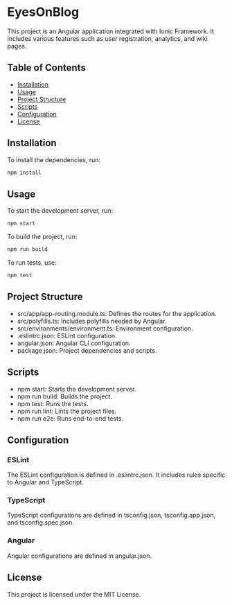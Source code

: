 # EyesOnBlog

This project is an Angular application integrated with Ionic Framework. It includes various features such as user registration, analytics, and wiki pages.

## Table of Contents

- [Installation](#installation)
- [Usage](#usage)
- [Project Structure](#project-structure)
- [Scripts](#scripts)
- [Configuration](#configuration)
- [License](#license)

## Installation

To install the dependencies, run:

```sh
npm install
```

## Usage

To start the development server, run:
```sh
npm start
```

To build the project, run:
```sh
npm run build
```

To run tests, use:
```sh
npm test
```

## Project Structure

+ src/app/app-routing.module.ts: Defines the routes for the application.
+ src/polyfills.ts: Includes polyfills needed by Angular.
+ src/environments/environment.ts: Environment configuration.
+ .eslintrc.json: ESLint configuration.
+ angular.json: Angular CLI configuration.
+ package.json: Project dependencies and scripts.

## Scripts
+ npm start: Starts the development server.
+ npm run build: Builds the project.
+ npm test: Runs the tests.
+ npm run lint: Lints the project files.
+ npm run e2e: Runs end-to-end tests.

## Configuration
### ESLint
The ESLint configuration is defined in .eslintrc.json. It includes rules specific to Angular and TypeScript.

### TypeScript
TypeScript configurations are defined in tsconfig.json, tsconfig.app.json, and tsconfig.spec.json.

### Angular
Angular configurations are defined in angular.json.

## License
This project is licensed under the MIT License.